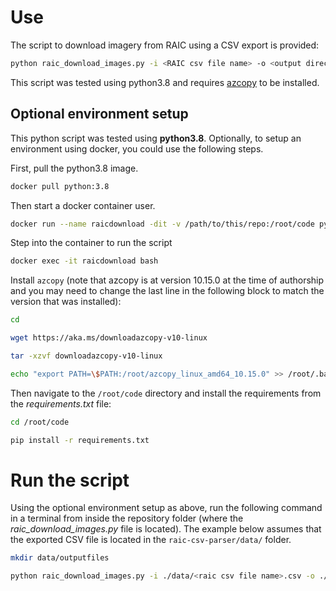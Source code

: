 # Use

The script to download imagery from RAIC using a CSV export is provided:

```sh
python raic_download_images.py -i <RAIC csv file name> -o <output directory>
```

This script was tested using python3.8 and requires [azcopy](https://docs.microsoft.com/en-us/azure/storage/common/storage-use-azcopy-v10) to be installed.

## Optional environment setup

This python script was tested using __python3.8__. Optionally, to setup an environment using docker, you could use the following steps.

First, pull the python3.8 image.

```sh
docker pull python:3.8
```

Then start a docker container user.

```sh
docker run --name raicdownload -dit -v /path/to/this/repo:/root/code python:3.8
```

Step into the container to run the script

```sh
docker exec -it raicdownload bash
```

Install `azcopy` (note that azcopy is at version 10.15.0 at the time of authorship and you may need to change the last line in the following block to match the version that was installed):

```sh
cd

wget https://aka.ms/downloadazcopy-v10-linux

tar -xzvf downloadazcopy-v10-linux

echo "export PATH=\$PATH:/root/azcopy_linux_amd64_10.15.0" >> /root/.bashrc
```

Then navigate to the `/root/code` directory and install the requirements from the _requirements.txt_ file:

```sh
cd /root/code

pip install -r requirements.txt
```

# Run the script

Using the optional environment setup as above, run the following command in a terminal from inside the repository folder (where the _raic\_download\_images.py_ file is located). The example below assumes that the exported CSV file is located in the `raic-csv-parser/data/` folder.

```sh
mkdir data/outputfiles

python raic_download_images.py -i ./data/<raic csv file name>.csv -o ./data/outputfiles/
```

